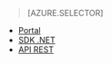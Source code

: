 > [AZURE.SELECTOR] 
- [Portal](/pt-br/documentation/articles/media-services-portal-configure-content-key-auth-policy/)
- [SDK .NET](/pt-br/documentation/articles/media-services-dotnet-configure-content-key-auth-policy/)
- [API REST](/pt-br/documentation/articles/media-services-rest-configure-content-key-auth-policy/)

<!--HONumber=45--> 
